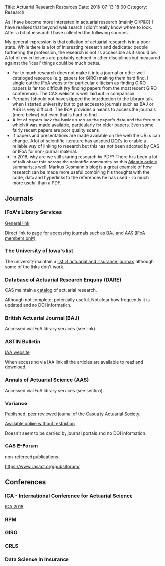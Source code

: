 Title: Actuarial Research Resources
Date: 2018-07-13 18:00
Category: Research

As I have become more interested in actuarial research (mainly GI/P&C) I have realised that beyond web search I didn't really know where to look. After a bit of research I have collected the following sources.

My general impression is that collation of actuarial research is in a poor state. While there is a lot of interesting research and dedicated people furthering the profession, the research is not as accessible as it should be. A lot of my criticisms are probably echoed in other disciplines but measured against the 'ideal' things could be much better.

- Far to much research does not make it into a journal or other well cataloged resource (e.g. papers for GIRO) making them hard find. I single out the IFoA website for particular criticism as finding GIRO papers is far too difficult (try finding papers from the most recent GIRO conference). The CAS website is well laid out in comparison.
- Perhaps I should not have skipped the Introduction to the Library talk when I started university but to get access to journals such as BAJ or ASS is very difficult. The IFoA provides a means to access the journals (more below) but even that is hard to find.
- A lot of papers lack the basics such as the paper's date and the forum in which it was made available, particularly for older papers. Even some fairly recent papers are poor quality scans.
- If papers and presentations are made available on the web the URLs can change. A lot of scientific literature has adopted [DOI's](https://arstechnica.com/science/2010/03/dois-and-their-discontents-1/) to enable a reliable way of linking to research but this has not been adopted by CAS or IFoA for non-journal material.
- In 2018, why are we still sharing research by PDF? There has been a lot of talk about this across the scientific community as this [Atlantic article](https://www.theatlantic.com/science/archive/2018/04/the-scientific-paper-is-obsolete/556676/) summarises well. Markus Gesmann's [blog](https://magesblog.com/) is a great example of how research can be made more useful combining his thoughts with the code, data and hyperlinks to the references he has used - so much more useful than a PDF.

## Journals

### IFoA's Library Services

[General link](https://www.actuaries.org.uk/learn-and-develop/research-and-knowledge/library-services)

[Direct link to page for accessing journals such as BAJ and AAS (IFoA members only)](
https://www.actuaries.org.uk/learn-and-develop/research-and-knowledge/our-journals-and-research-publications/member-access)

### The University of Iowa's list

The university maintain a [list of actuarial and insurance journals](http://guides.lib.uiowa.edu/actuarial/journals) although some of the links don't work.


### Database of Actuarial Research Enquiry (DARE)

CAS maintain a [catalog](https://www.casact.org/research/dare/index.cfm) of actuarial research.

Although not complete, potentially useful. Not clear how frequently it is updated and no DOI information.

### British Actuarial Journal (BAJ)

Accessed via IFoA library services (see link).

### ASTIN Bulletin

[IAA website](https://www.actuaries.org/iaa/IAA/Publications/ASTIN_Bulletin_-_Journal_of_the_IAA/IAA/Publications/ASTIN_Bulletin.aspx)

When accessing via IAA link all the articles are available to read and download.

### Annals of Actuarial Science (AAS)

Accessed via IFoA library services (see section).

### Variance

Published, peer reviewed journal of the Casualty Actuarial Society.

[Available online without restriction](http://www.variancejournal.org/)

Doesn't seem to be carried by journal portals and no DOI information.

### CAS E-Forum

non-refereed publications

https://www.casact.org/pubs/forum/

## Conferences

### ICA - International Conference for Actuarial Science

[ICA 2018](http://ica2018.com)

### RPM

### GIRO

### CRLS

### Data Science in Insurance

